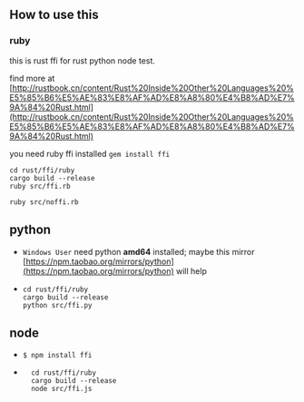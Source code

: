 ## How to use this


### ruby
this is rust ffi for rust python node test.

find more at [http://rustbook.cn/content/Rust%20Inside%20Other%20Languages%20%E5%85%B6%E5%AE%83%E8%AF%AD%E8%A8%80%E4%B8%AD%E7%9A%84%20Rust.html](http://rustbook.cn/content/Rust%20Inside%20Other%20Languages%20%E5%85%B6%E5%AE%83%E8%AF%AD%E8%A8%80%E4%B8%AD%E7%9A%84%20Rust.html)

you need ruby ffi installed `gem install ffi`

```$shell
cd rust/ffi/ruby
cargo build --release
ruby src/ffi.rb

ruby src/noffi.rb
```

## python

- `Windows User` need python __amd64__ installed;
maybe this mirror [https://npm.taobao.org/mirrors/python](https://npm.taobao.org/mirrors/python) will help
- ```$shell
  cd rust/ffi/ruby
  cargo build --release
  python src/ffi.py
  ```

## node

- `$ npm install ffi`
- ```$shell
    cd rust/ffi/ruby
    cargo build --release
    node src/ffi.js
    ```